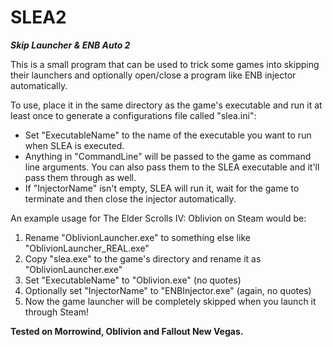 # SLEA2
***Skip Launcher &amp; ENB Auto 2***

This is a small program that can be used to trick some games into skipping their launchers and optionally open/close a program like ENB injector automatically.

To use, place it in the same directory as the game's executable and run it at least once to generate a configurations file called "slea.ini":
- Set "ExecutableName" to the name of the executable you want to run when SLEA is executed.
- Anything in "CommandLine" will be passed to the game as command line arguments. You can also pass them to the SLEA executable and it'll pass them through as well.
- If "InjectorName" isn't empty, SLEA will run it, wait for the game to terminate and then close the injector automatically.

An example usage for The Elder Scrolls IV: Oblivion on Steam would be:
1. Rename "OblivionLauncher.exe" to something else like "OblivionLauncher_REAL.exe"
2. Copy "slea.exe" to the game's directory and rename it as "OblivionLauncher.exe"
3. Set "ExecutableName" to "Oblivion.exe" (no quotes)
4. Optionally set "InjectorName" to "ENBInjector.exe" (again, no quotes)
5. Now the game launcher will be completely skipped when you launch it through Steam!

**Tested on Morrowind, Oblivion and Fallout New Vegas.**
